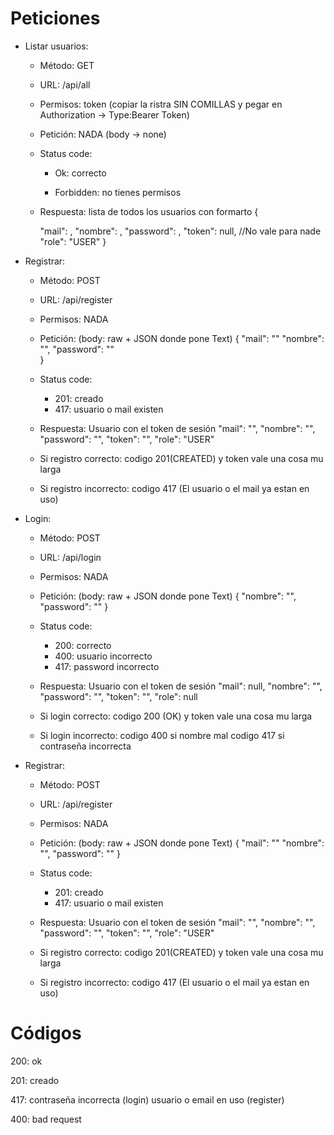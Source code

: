 
# Peticiones

- Listar usuarios:
  - Método: GET
  - URL: /api/all
  - Permisos: token (copiar la ristra SIN COMILLAS y pegar en Authorization -> Type:Bearer Token)
  - Petición: NADA (body -> none)

  - Status code:
    - Ok: correcto

    - Forbidden: no tienes permisos

  - Respuesta: lista  de todos los usuarios con formarto
    {

    "mail": <mail>,
    "nombre": <nombre>,
    "password": <pswd>,
    "token": null, //No vale para nade
    "role": "USER"
    }

    
- Registrar: 
  - Método: POST
  - URL: /api/register
  - Permisos: NADA
  - Petición: (body: raw + JSON donde pone Text)
    {
    "mail": "<mail>"
    "nombre": "<name>",
    "password": "<pswd>"       
    }
  
  - Status code:
    - 201: creado
    - 417: usuario o mail existen

  - Respuesta: Usuario con el token de sesión
    "mail": "<mail>",
    "nombre": "<name>",
    "password": "<pswd>",
    "token": "<TOKEN>",
    "role": "USER"
    
  - Si registro correcto:
      codigo 201(CREATED) y token vale una cosa mu larga 
  - Si registro incorrecto:
      codigo 417 (El usuario o el mail ya estan en uso)

- Login:
  - Método: POST
  - URL: /api/login
  - Permisos: NADA
  - Petición: (body: raw + JSON donde pone Text)
    {
    "nombre": "<user>",
    "password": "<pswd>"
    }

  - Status code:
    - 200: correcto
    - 400: usuario incorrecto
    - 417: password incorrecto

  - Respuesta: Usuario con el token de sesión
    "mail": null,
    "nombre": "<user>",
    "password": "<pswd>",
    "token": "<TOKEN>",
    "role": null

  - Si login correcto:
      codigo 200 (OK) y token vale una cosa mu larga
  - Si login incorrecto:
      codigo 400 si nombre mal
      codigo 417 si contraseña incorrecta


- Registrar:
  - Método: POST
  - URL: /api/register
  - Permisos: NADA
  - Petición: (body: raw + JSON donde pone Text)
    {
    "mail": "<mail>"
    "nombre": "<name>",
    "password": "<pswd>"
    }

  - Status code:
    - 201: creado
    - 417: usuario o mail existen

  - Respuesta: Usuario con el token de sesión
    "mail": "<mail>",
    "nombre": "<name>",
    "password": "<pswd>",
    "token": "<TOKEN>",
    "role": "USER"

  - Si registro correcto:
      codigo 201(CREATED) y token vale una cosa mu larga
  - Si registro incorrecto:
      codigo 417 (El usuario o el mail ya estan en uso)

# Códigos

200: ok

201: creado

417: contraseña incorrecta (login)
     usuario o email en uso (register)

400: bad request

